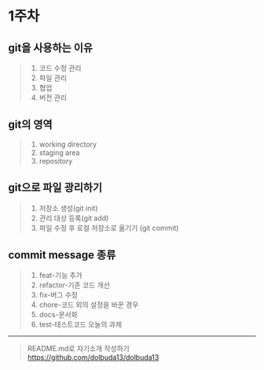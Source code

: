 1주차
========================
git을 사용하는 이유
-----------------
>1. 코드 수정 관리
>2. 파일 관리
>3. 협업
>4. 버전 관리

git의 영역
--------------------
>1. working directory
>2. staging area
>3. repository

git으로 파일 광리하기
-------------------
>1. 저장소 생성(git init)
>2. 관리 대상 등록(git add)
>3. 파일 수정 후 로컬 저장소로 옮기기 (git commit)

commit message 종류
--------------------
>1. feat-기능 추가
>2. refactor-기존 코드 개선
>3. fix-버그 수정
>4. chore-코드 외의 설정을 바꾼 경우
>5. docs-문서화
>6. test-테스트코드
오늘의 과제
----------------
>README.md로 자기소개 작성하기
>https://github.com/dolbuda13/dolbuda13
